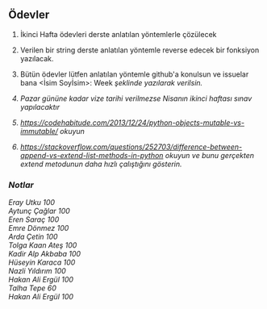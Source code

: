 ## Ödevler
1. İkinci Hafta ödevleri derste anlatılan yöntemlerle çözülecek</p>
2. Verilen bir string derste anlatılan yöntemle reverse edecek bir fonksiyon yazılacak.</p>
3. Bütün ödevler lütfen anlatılan yöntemle github'a konulsun ve issuelar bana <İsim Soyİsim>: Week<i> şeklinde yazılarak verilsin.</p>
4. Pazar gününe kadar vize tarihi verilmezse Nisanın ikinci haftası sınav yapılacaktır </p>
5. https://codehabitude.com/2013/12/24/python-objects-mutable-vs-immutable/ okuyun </p>
6. https://stackoverflow.com/questions/252703/difference-between-append-vs-extend-list-methods-in-python okuyun ve bunu gerçekten extend metodunun daha hızlı çalıştığını gösterin.

### Notlar
Eray Utku 100 <br />
Aytunç Çağlar 100 <br />
Eren Saraç 100 <br />
Emre Dönmez 100 <br />
Arda Çetin 100 <br />
Tolga Kaan Ateş 100 <br />
Kadir Alp Akbaba 100<br />
Hüseyin Karaca 100<br />
Nazli Yıldırım 100 <br />
Hakan Ali Ergül 100 <br />
Talha Tepe 60 <br />
Hakan Ali Ergül 100 <br />

